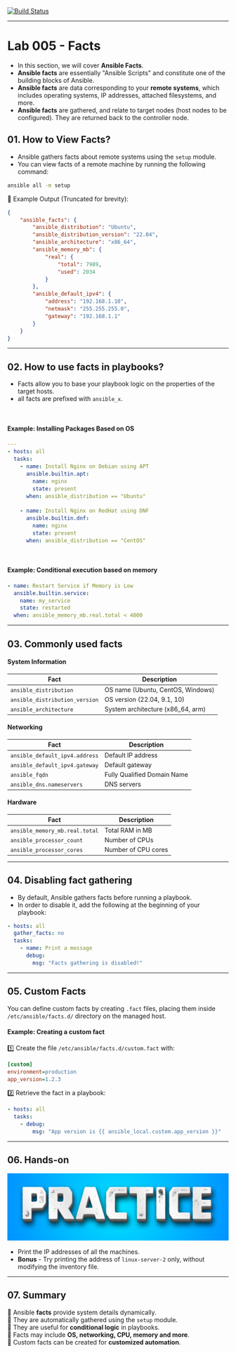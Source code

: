 <a href="https://github.com/nirgeier/AnsibleLabs/actions/workflows/Lab-005.yaml" target="_blank">
  <img src="https://github.com/nirgeier/AnsibleLabs/actions/workflows/Lab-005.yaml/badge.svg" alt="Build Status">
</a>

---



# Lab 005 - Facts

- In this section, we will cover **Ansible Facts**.
- **Ansible facts** are essentially "Ansible Scripts" and constitute one of the building blocks of Ansible.
- **Ansible facts** are data corresponding to your **remote systems**, which includes operating systems, IP addresses, attached filesystems, and more.
- **Ansible facts** are gathered, and relate to target nodes (host nodes to be configured). They are returned back to the controller node.

## 01. **How to View Facts?**
- Ansible gathers facts about remote systems using the `setup` module.
- You can view facts of a remote machine by running the following command:

```bash
ansible all -m setup
```

🔹 Example Output (Truncated for brevity):

```json
{
    "ansible_facts": {
        "ansible_distribution": "Ubuntu",
        "ansible_distribution_version": "22.04",
        "ansible_architecture": "x86_64",
        "ansible_memory_mb": {
            "real": {
                "total": 7989,
                "used": 2034
            }
        },
        "ansible_default_ipv4": {
            "address": "192.168.1.10",
            "netmask": "255.255.255.0",
            "gateway": "192.168.1.1"
        }
    }
}
```

---

## 02. **How to use facts in playbooks?**

- Facts allow you to base your playbook logic on the properties of the target hosts.
- all facts are prefixed with `ansible_x`.

<br>

#### **Example: Installing Packages Based on OS**

```yaml
---
- hosts: all
  tasks:
    - name: Install Nginx on Debian using APT
      ansible.builtin.apt:
        name: nginx
        state: present
      when: ansible_distribution == "Ubuntu"

    - name: Install Nginx on RedHat using DNF
      ansible.builtin.dnf:
        name: nginx
        state: present
      when: ansible_distribution == "CentOS"
```

<br>

#### **Example: Conditional execution based on memory**
```yaml
- name: Restart Service if Memory is Low
  ansible.builtin.service:
    name: my_service
    state: restarted
  when: ansible_memory_mb.real.total < 4000
```

---

## 03. **Commonly used facts**

#### **System Information**

| Fact                           | Description                       |
| ------------------------------ | --------------------------------- |
| `ansible_distribution`         | OS name (Ubuntu, CentOS, Windows) |
| `ansible_distribution_version` | OS version (22.04, 9.1, 10)       |
| `ansible_architecture`         | System architecture (x86_64, arm) |

#### **Networking**

| Fact                           | Description                 |
| ------------------------------ | --------------------------- |
| `ansible_default_ipv4.address` | Default IP address          |
| `ansible_default_ipv4.gateway` | Default gateway             |
| `ansible_fqdn`                 | Fully Qualified Domain Name |
| `ansible_dns.nameservers`      | DNS servers                 |

#### **Hardware**

| Fact                           | Description         |
| ------------------------------ | ------------------- |
| `ansible_memory_mb.real.total` | Total RAM in MB     |
| `ansible_processor_count`      | Number of CPUs      |
| `ansible_processor_cores`      | Number of CPU cores |

* * *

## 04. **Disabling fact gathering**

- By default, Ansible gathers facts before running a playbook. 
- In order to disable it, add the following at the beginning of your playbook:

```yaml
- hosts: all
  gather_facts: no
  tasks:
    - name: Print a message
      debug:
        msg: "Facts gathering is disabled!"
```

* * *

## 05. **Custom Facts**

You can define custom facts by creating `.fact` files, placing them inside `/etc/ansible/facts.d/` directory on the managed host.

#### **Example: Creating a custom fact**

1️⃣ Create the file `/etc/ansible/facts.d/custom.fact` with:

```ini
[custom]
environment=production
app_version=1.2.3
```

2️⃣ Retrieve the fact in a playbook:

```yaml
- hosts: all
  tasks:
    - debug:
        msg: "App version is {{ ansible_local.custom.app_version }}"
```

---

## 06. **Hands-on**

  <img src="../assets/images/practice.png" width="800px">
  <br/>

- Print the IP addresses of all the machines.
- **Bonus** - Try printing the address of `linux-server-2` only, without modifying the inventory file.

---

## 07. **Summary**

🔹 Ansible **facts** provide system details dynamically.  
🔹 They are automatically gathered using the `setup` module.  
🔹 They are useful for **conditional logic** in playbooks.  
🔹 Facts may include **OS, networking, CPU, memory and more**.  
🔹 Custom facts can be created for **customized automation**.

